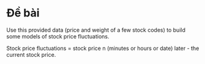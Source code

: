 # Đề bài
Use this provided data (price and weight of a few stock codes) to build some models of stock price fluctuations.

Stock price fluctuations = stock price n (minutes or hours or date) later - the current stock price.
